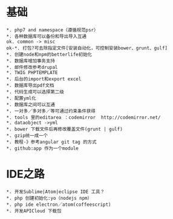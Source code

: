 
# 基础

    *. php7 and namespace（遵循规范psr）
    *. 各种数据库可以备份和导出导入互通
    ok. common -> misc
    ok-*. 打包?可去除指定文件[安装自动化，可控制安装bower、grunt、gulf]
    *. 创建node和npm的betterlife初始化
    *. 数据库增加事务支持
    *. 邮件修改参考drupal
    *. TWIG PHPTEMPLATE
    *. 后台的import和export excel
    *. 数据库导出pdf文档
    *. 代码生成可以选择第二级
    *. 配置yml化
    *. 数据库之间可以互通
    *. 一对多／多对多／等可通过约束条件获得
    *. tools 里的editarea ：codemirror  http://codemirror.net/
    *. dataobject ->yml
    *. bower 下载文件后再修改覆盖文件(grunt | gulf)
    *. gzip统一成一个
    *. 教程-》参考angular git tag 的方式
    *. github:app 作为一个module

# IDE之路

    *. 开发Sublime|Atom|eclipse IDE 工具？
    *. php 创建初始化:yo（nodejs npm）
    *. php ide electron／atom(coffeescript)
    *. 开发APICloud 下载包
